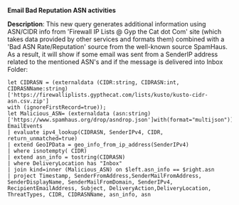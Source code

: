 **Email Bad Reputation ASN activities**

**Description**: This new query generates additional information using ASN/CIDR info from 'Firewall IP Lists @ Gyp the Cat dot Com' site (which takes data provided by other services and formats them) combined with a 'Bad ASN Rate/Reputation' source from the well-known source SpamHaus. As a result, it will show if some email was sent from a SenderIP address related to the mentioned ASN's and if the message is delivered into Inbox Folder:

```
let CIDRASN = (externaldata (CIDR:string, CIDRASN:int, CIDRASNName:string)
['https://firewalliplists.gypthecat.com/lists/kusto/kusto-cidr-asn.csv.zip']
with (ignoreFirstRecord=true));
let Malicious_ASN= (externaldata (asn:string)['https://www.spamhaus.org/drop/asndrop.json']with(format="multijson"));
EmailEvents
| evaluate ipv4_lookup(CIDRASN, SenderIPv4, CIDR, return_unmatched=true)
| extend GeoIPData = geo_info_from_ip_address(SenderIPv4)
| where isnotempty( CIDR)
| extend asn_info = tostring(CIDRASN)
| where DeliveryLocation has "Inbox"
| join kind=inner (Malicious_ASN) on $left.asn_info == $right.asn
| project Timestamp, SenderFromAddress,SenderMailFromAddress, SenderDisplayName, SenderMailFromDomain, SenderIPv4, RecipientEmailAddress, Subject, DeliveryAction,DeliveryLocation, ThreatTypes, CIDR, CIDRASNName, asn_info, asn
```
